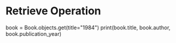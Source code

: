 # Retrieve Operation

book = Book.objects.get(title="1984")
print(book.title, book.author, book.publication_year)
